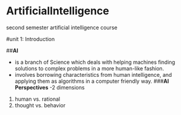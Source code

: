 # ArtificialIntelligence
second semester artificial intelligence course 


#unit 1: Introduction 

##**AI**
- is a branch of Science which deals with helping machines finding solutions to complex problems in a more human-like fashion.
- involves borrowing characteristics from human intelligence, and applying them as algorithms in a computer friendly way.
###**AI Perspectives**
-2 dimensions 
1. human vs. rational
2. thought vs. behavior
